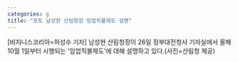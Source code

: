 ```yaml
---
categories: g
title: "포토 남성현 산림청장 임업직불제도 설명"
---
```

[비지니스코리아=허성수 기자] 남성현 산림청장이 26일 정부대전청사 기자실에서 올해 10월 1일부터 시행되는 &#39;임업직불제도&#39;에 대해 설명하고 있다.(사진=산림청 제공)